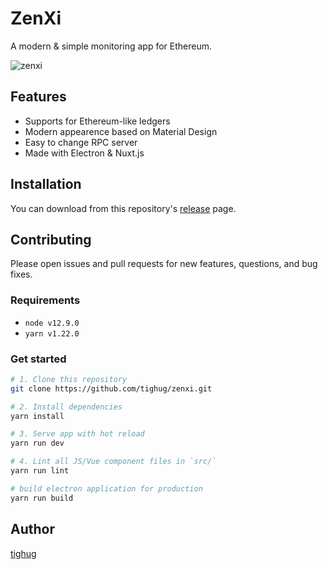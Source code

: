 # ZenXi

A modern & simple monitoring app for Ethereum.

![zenxi](https://user-images.githubusercontent.com/43231529/76706709-09926600-672d-11ea-9d62-c7936b20a08a.png)

## Features

- Supports for Ethereum-like ledgers
- Modern appearence based on Material Design
- Easy to change RPC server
- Made with Electron & Nuxt.js

## Installation

You can download from this repository's [release](https://github.com/tighug/zenxi/releases) page.

## Contributing

Please open issues and pull requests for new features, questions, and bug fixes.

### Requirements

- `node v12.9.0`
- `yarn v1.22.0`

### Get started

```bash
# 1. Clone this repository
git clone https://github.com/tighug/zenxi.git

# 2. Install dependencies
yarn install

# 3. Serve app with hot reload
yarn run dev

# 4. Lint all JS/Vue component files in `src/`
yarn run lint

# build electron application for production
yarn run build
```

## Author

[tighug](https://github.com/tighug)
